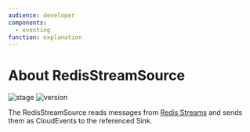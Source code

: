 ```yaml
---
audience: developer
components:
  - eventing
function: explanation
---
```


# About RedisStreamSource

![stage](https://img.shields.io/badge/Stage-alpha-green?style=flat-square)
![version](https://img.shields.io/badge/API_Version-v1alpha1-red?style=flat-square)

The RedisStreamSource reads messages from [Redis Streams](https://redis.io/docs/data-types/streams/) and sends them as CloudEvents to the referenced Sink.
